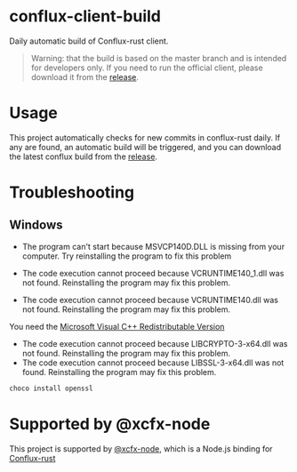 # conflux-client-build

Daily automatic build of Conflux-rust client.

> Warning: that the build is based on the master branch and is intended for developers only. If you need to run the official client, please download it from the [release](https://github.com/Conflux-Chain/conflux-rust/releases).

# Usage

This project automatically checks for new commits in conflux-rust daily. If any are found, an automatic build will be triggered, and you can download the latest conflux build from the [release](https://github.com/conflux-fans/conflux-client-build/releases).

# Troubleshooting

## Windows

- The program can't start because MSVCP140D.DLL is missing from your computer. Try reinstalling the program to fix this problem
- The code execution cannot proceed because VCRUNTIME140_1.dll was not found. Reinstalling the program may fix this problem.

- The code execution cannot proceed because VCRUNTIME140.dll was not found. Reinstalling the program may fix this problem.

You need the [Microsoft Visual C++ Redistributable Version](https://learn.microsoft.com/en-us/cpp/windows/latest-supported-vc-redist?view=msvc-170)


- The code execution cannot proceed because LIBCRYPTO-3-x64.dll was not found. Reinstalling the program may fix this problem.
- The code execution cannot proceed because LIBSSL-3-x64.dll was not found. Reinstalling the program may fix this problem.

```ps
choco install openssl
```


# Supported by @xcfx-node

This project is supported by [@xcfx-node](https://github.com/iosh/xcfx-node), which is a Node.js binding for [Conflux-rust](https://github.com/Conflux-Chain/conflux-rust)
